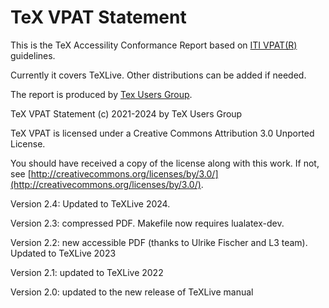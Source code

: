 # TeX VPAT Statement #

This is the TeX Accessility Conformance Report based on [ITI VPAT(R)](https://www.itic.org/policy/accessibility/vpat) guidelines.

Currently it covers TeXLive. Other distributions can be added if needed.

The report is produced by [Tex Users Group](https://tug.org).

TeX VPAT Statement (c) 2021-2024 by TeX Users Group

TeX VPAT is licensed under a
Creative Commons Attribution 3.0 Unported License.

You should have received a copy of the license along with this
work.  If not, see [http://creativecommons.org/licenses/by/3.0/](http://creativecommons.org/licenses/by/3.0/). 

Version 2.4: Updated to TeXLive 2024.

Version 2.3: compressed PDF. Makefile now requires lualatex-dev. 

Version 2.2:  new accessible PDF (thanks to Ulrike Fischer and L3 team). Updated to TeXLive 2023

Version 2.1:  updated to TeXLive 2022

Version 2.0:  updated to the new release of TeXLive manual

